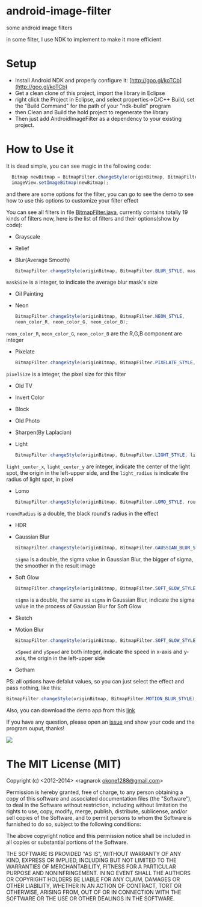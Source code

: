 android-image-filter
====================

some android image filters

in some filter, I use NDK to implement to make it more efficient

# Setup

- Install Android NDK and properly configure it: [http://goo.gl/koTCb](http://goo.gl/koTCb)
- Get a clean clone of this project, import the library in Eclipse
- right click the Project in Eclipse, and select properties->C/C++ Build, set the "Build Command" for the path of your "ndk-build" program
- then Clean and Build the hold project to regenerate the library
- Then just add AndroidImageFilter as a dependency to your existing project.

# How to Use it
It is dead simple, you can see magic in the following code:

```Java
  Bitmap newBitmap = BitmapFilter.changeStyle(originBitmap, BitmapFilter.BLUR_STYLE);
  imageView.setImageBitmap(newBitmap);        
```

and there are some options for the filter, you can go to see the demo to see how to use this options to customize your filter effect

You can see all filters in file [BitmapFilter.java][3], currently contains totally 19 kinds of filters now, here is the list of filters and their options(show by code):

* Grayscale
* Relief
* Blur(Average Smooth)

	```Java
	BitmapFilter.changeStyle(originBitmap, BitmapFilter.BLUR_STYLE, maskSize);
	```
	
``maskSize`` is a integer, to indicate the average blur mask's size
	
* Oil Painting
* Neon
	
	```Java
	BitmapFilter.changeStyle(originBitmap, BitmapFilter.NEON_STYLE, 
	neon_color_R, neon_color_G, neon_color_B);	
	```

``neon_color_R``, ``neon_color_G``, ``neon_color_B`` are the R,G,B component are integer	
	
* Pixelate
	
	```Java 
	BitmapFilter.changeStyle(originBitmap, BitmapFilter.PIXELATE_STYLE, pixelSize);
	```
	
``pixelSize`` is a integer, the pixel size for this filter
	
* Old TV
* Invert Color
* Block
* Old Photo
* Sharpen(By Laplacian)
* Light
	
	```Java 
	BitmapFilter.changeStyle(originBitmap, BitmapFilter.LIGHT_STYLE, light_center_x, light_center_y, light_radius);
	```
	
``light_center_x``, ``light_center_y`` are integer, indicate the center of the light spot, the origin in the left-upper side, and the ``light_radius`` is indicate the radius of light spot, in pixel

* Lomo
	
	```Java
	BitmapFilter.changeStyle(originBitmap, BitmapFilter.LOMO_STYLE, roundRadius);
	```

``roundRadius`` is a double, the black round's radius in the effect	

* HDR
* Gaussian Blur

	```Java
	BitmapFilter.changeStyle(originBitmap, BitmapFilter.GAUSSIAN_BLUR_STYLE, sigma);
	```
	
	``sigma`` is a double, the sigma value in Gaussian Blur, the bigger of sigma, the smoother in the result image

* Soft Glow

	```Java
	BitmapFilter.changeStyle(originBitmap, BitmapFilter.SOFT_GLOW_STYLE, sigma);
	```
	
	``sigma`` is a double, the same as ``sigma`` in Gaussian Blur, indicate the sigma value in the process of Gaussian Blur for Soft Glow

* Sketch
* Motion Blur

	```Java
	BitmapFilter.changeStyle(originBitmap, BitmapFilter.SOFT_GLOW_STYLE, xSpeed, ySpeed);
	```
	``xSpeed`` and ``ySpeed`` are both integer, indicate the speed in x-axis and y-axis, the origin in the left-upper side

* Gotham

PS: all options have defalut values, so you can just select the effect and pass nothing, like this:

```Java
BitmapFilter.changeStyle(originBitmap, BitmapFilter.MOTION_BLUR_STYLE);
```


Also, you can download the demo app from this [link][1]


If you have any question, please open an [issue][4] and show your code and the program ouput, thanks!

 ![][2]
 
# The MIT License (MIT)

Copyright (c) \<2012-2014\>  \<ragnarok okone1288@gmail.com\>

Permission is hereby granted, free of charge, to any person obtaining a copy
of this software and associated documentation files (the "Software"), to deal
in the Software without restriction, including without limitation the rights
to use, copy, modify, merge, publish, distribute, sublicense, and/or sell
copies of the Software, and to permit persons to whom the Software is
furnished to do so, subject to the following conditions:

The above copyright notice and this permission notice shall be included in
all copies or substantial portions of the Software.

THE SOFTWARE IS PROVIDED "AS IS", WITHOUT WARRANTY OF ANY KIND, EXPRESS OR
IMPLIED, INCLUDING BUT NOT LIMITED TO THE WARRANTIES OF MERCHANTABILITY,
FITNESS FOR A PARTICULAR PURPOSE AND NONINFRINGEMENT. IN NO EVENT SHALL THE
AUTHORS OR COPYRIGHT HOLDERS BE LIABLE FOR ANY CLAIM, DAMAGES OR OTHER
LIABILITY, WHETHER IN AN ACTION OF CONTRACT, TORT OR OTHERWISE, ARISING FROM,
OUT OF OR IN CONNECTION WITH THE SOFTWARE OR THE USE OR OTHER DEALINGS IN
THE SOFTWARE.

[1]: http://1drv.ms/1i10uuX
[2]: screenshot/img1.png
[3]: library/src/cn/Ragnarok/BitmapFilter.java
[4]: https://github.com/ragnraok/android-image-filter/issues?state=open

